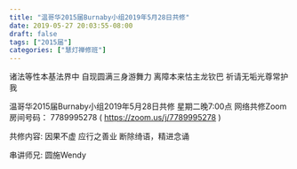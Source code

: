 ```yaml
---
title: "温哥华2015届Burnaby小组2019年5月28日共修"
date: 2019-05-27 20:03:55-08:00
draft: false
tags: ["2015届"]
categories: ["慧灯禅修班"]
---
```

诸法等性本基法界中 自现圆满三身游舞力
离障本来怙主龙钦巴 祈请无垢光尊常护我

温哥华2015届Burnaby小组2019年5月28日共修
星期二晚7:00点
网络共修Zoom房间号码： 7789995278 ( https://zoom.us/j/7789995278 )

共修内容:
因果不虚 应行之善业 断除绮语，精进念诵

串讲师兄: 圆施Wendy
